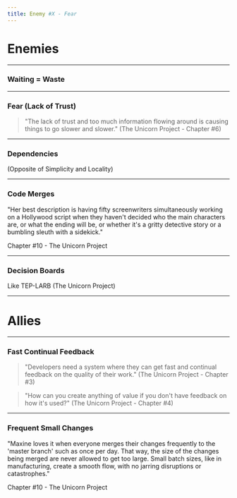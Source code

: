 ```yaml
---
title: Enemy #X - Fear
---
```


# Enemies

------

### Waiting = Waste

------

### Fear (Lack of Trust)

> "The lack of trust and too much information flowing around is causing things to go slower and slower." (The Unicorn Project - Chapter #6)

------

### Dependencies

(Opposite of Simplicity and Locality)

------

### Code Merges

"Her best description is having fifty screenwriters simultaneously working on a Hollywood script when they haven't decided who the main characters are, or what the ending will be, or whether it's a gritty detective story or a bumbling sleuth with a sidekick."

Chapter #10 - The Unicorn Project

-------

### Decision Boards

Like TEP-LARB (The Unicorn Project)

---

# Allies

------

### Fast Continual Feedback

> "Developers need a system where they can get fast and continual feedback on the quality of their work." (The Unicorn Project - Chapter #3)

> "How can you create anything of value if you don't have feedback on how it's used?" (The Unicorn Project - Chapter #4)

------

### Frequent Small Changes

"Maxine loves it when everyone merges their changes frequently to the 'master branch' such as once per day. That way, the size of the changes being merged are never allowed to get too large. Small batch sizes, like in manufacturing, create a smooth flow, with no jarring disruptions or catastrophes."

Chapter #10 - The Unicorn Project
